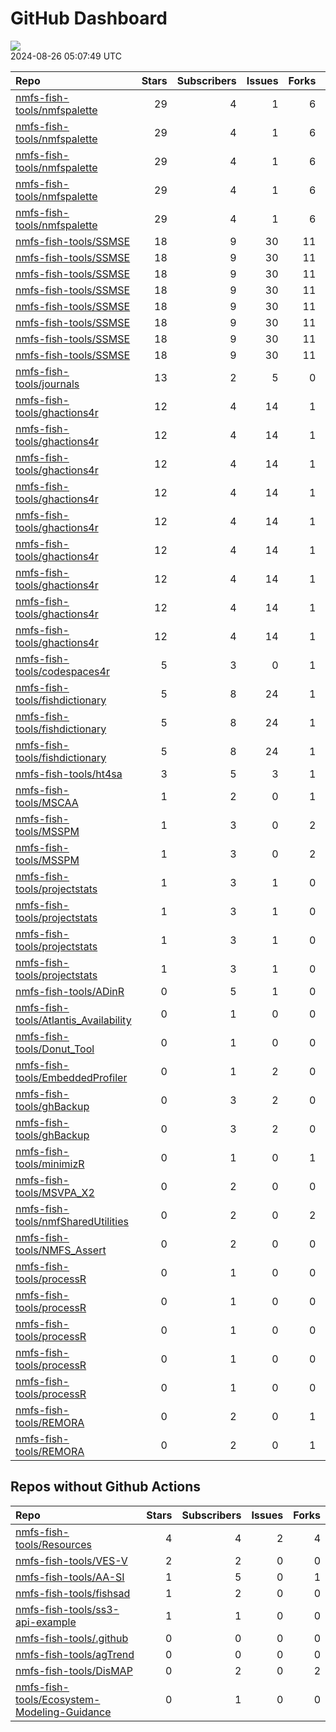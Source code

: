 GitHub Dashboard
================

![](https://github.com/nmfs-fish-tools/status/workflows/Render%20Status/badge.svg)  
2024-08-26 05:07:49 UTC

| Repo                                                                                              | Stars | Subscribers | Issues | Forks | Status                                                                                                                                                                                                    | Commit                                                                                                                                                                                                               |
|:--------------------------------------------------------------------------------------------------|------:|------------:|-------:|------:|:----------------------------------------------------------------------------------------------------------------------------------------------------------------------------------------------------------|:---------------------------------------------------------------------------------------------------------------------------------------------------------------------------------------------------------------------|
| [nmfs-fish-tools/nmfspalette](https://github.com/nmfs-fish-tools/nmfspalette)                     |    29 |           4 |      1 |     6 | [![](https://github.com/nmfs-fish-tools/nmfspalette/workflows/call-doc-and-style-r/badge.svg)](https://github.com/nmfs-fish-tools/nmfspalette/actions/runs/9978689554)                                    | <a href="https://github.com/nmfs-fish-tools/nmfspalette/commit/a56e8ae0d047f82b023f8872659bf454a72ae411" title="Merge pull request #33 from nmfs-fish-tools/style-doc-code">a56e8a</a>                               |
| [nmfs-fish-tools/nmfspalette](https://github.com/nmfs-fish-tools/nmfspalette)                     |    29 |           4 |      1 |     6 | [![](https://github.com/nmfs-fish-tools/nmfspalette/workflows/call-r-cmd-check/badge.svg)](https://github.com/nmfs-fish-tools/nmfspalette/actions/runs/10542693554)                                       | <a href="https://github.com/nmfs-fish-tools/nmfspalette/commit/a56e8ae0d047f82b023f8872659bf454a72ae411" title="Merge pull request #33 from nmfs-fish-tools/style-doc-code">a56e8a</a>                               |
| [nmfs-fish-tools/nmfspalette](https://github.com/nmfs-fish-tools/nmfspalette)                     |    29 |           4 |      1 |     6 | [![](https://github.com/nmfs-fish-tools/nmfspalette/workflows/call-update-pkgdown/badge.svg)](https://github.com/nmfs-fish-tools/nmfspalette/actions/runs/9978689564)                                     | <a href="https://github.com/nmfs-fish-tools/nmfspalette/commit/a56e8ae0d047f82b023f8872659bf454a72ae411" title="Merge pull request #33 from nmfs-fish-tools/style-doc-code">a56e8a</a>                               |
| [nmfs-fish-tools/nmfspalette](https://github.com/nmfs-fish-tools/nmfspalette)                     |    29 |           4 |      1 |     6 | [![](https://github.com/nmfs-fish-tools/nmfspalette/workflows/Render%20README/badge.svg)](https://github.com/nmfs-fish-tools/nmfspalette/actions/runs/6433388283)                                         | <a href="https://github.com/nmfs-fish-tools/nmfspalette/commit/a43127baa0fc22622b5fb524231989d52aac4807" title="add manual build trigger for readme">a43127</a>                                                      |
| [nmfs-fish-tools/nmfspalette](https://github.com/nmfs-fish-tools/nmfspalette)                     |    29 |           4 |      1 |     6 | [![](https://github.com/nmfs-fish-tools/nmfspalette/actions/workflows/pages/pages-build-deployment/badge.svg)](https://github.com/nmfs-fish-tools/nmfspalette/actions/runs/9978724495)                    | <a href="https://github.com/nmfs-fish-tools/nmfspalette/commit/277448e071561c665a6201c1be7b72aba7bba789" title="Built site for nmfspalette@3.0.0.000: a56e8ae">277448</a>                                            |
| [nmfs-fish-tools/SSMSE](https://github.com/nmfs-fish-tools/SSMSE)                                 |    18 |           9 |     30 |    11 | [![](https://github.com/nmfs-fish-tools/SSMSE/workflows/call-r-cmd-check/badge.svg)](https://github.com/nmfs-fish-tools/SSMSE/actions/runs/10542628564)                                                   | <a href="https://github.com/nmfs-fish-tools/SSMSE/commit/1f12b27f65403062d914a79d6e239e5ccb3e9dc0" title="style and docs: run devtools::document() and styler::style_pkg()">1f12b2</a>                               |
| [nmfs-fish-tools/SSMSE](https://github.com/nmfs-fish-tools/SSMSE)                                 |    18 |           9 |     30 |    11 | [![](https://github.com/nmfs-fish-tools/SSMSE/workflows/call-calc_coverage/badge.svg)](https://github.com/nmfs-fish-tools/SSMSE/actions/runs/10322327820)                                                 | <a href="https://github.com/nmfs-fish-tools/SSMSE/commit/06f523fdd13fd125bb78ed559896057304300974" title="Allow allocation forecast changes">06f523</a>                                                              |
| [nmfs-fish-tools/SSMSE](https://github.com/nmfs-fish-tools/SSMSE)                                 |    18 |           9 |     30 |    11 | [![](https://github.com/nmfs-fish-tools/SSMSE/workflows/call-doc-and-style-r/badge.svg)](https://github.com/nmfs-fish-tools/SSMSE/actions/runs/9226599777)                                                | <a href="https://github.com/nmfs-fish-tools/SSMSE/commit/1f12b27f65403062d914a79d6e239e5ccb3e9dc0" title="style and docs: run devtools::document() and styler::style_pkg()">1f12b2</a>                               |
| [nmfs-fish-tools/SSMSE](https://github.com/nmfs-fish-tools/SSMSE)                                 |    18 |           9 |     30 |    11 | [![](https://github.com/nmfs-fish-tools/SSMSE/workflows/Render%20README/badge.svg)](https://github.com/nmfs-fish-tools/SSMSE/actions/runs/8515869774)                                                     | <a href="https://github.com/nmfs-fish-tools/SSMSE/commit/07850edb449c1ff194dc1e94101d019b8dae87ab" title="rm other uneeded workflows">07850e</a>                                                                     |
| [nmfs-fish-tools/SSMSE](https://github.com/nmfs-fish-tools/SSMSE)                                 |    18 |           9 |     30 |    11 | [![](https://github.com/nmfs-fish-tools/SSMSE/actions/workflows/pages/pages-build-deployment/badge.svg)](https://github.com/nmfs-fish-tools/SSMSE/actions/runs/9226634459)                                | <a href="https://github.com/nmfs-fish-tools/SSMSE/commit/4e67aba54655200a90d862d92a81bc6dc77b8edb" title="Deploying to gh-pages from @ nmfs-fish-tools/SSMSE@1f12b27f65403062d914a79d6e239e5ccb3e9dc0 🚀">4e67ab</a> |
| [nmfs-fish-tools/SSMSE](https://github.com/nmfs-fish-tools/SSMSE)                                 |    18 |           9 |     30 |    11 | [![](https://github.com/nmfs-fish-tools/SSMSE/workflows/call-update-pkgdown/badge.svg)](https://github.com/nmfs-fish-tools/SSMSE/actions/runs/8515178981)                                                 | <a href="https://github.com/nmfs-fish-tools/SSMSE/commit/e1e5f42e064dae1ef4f33d1d8dc4216cadfc9f60" title="try a pkgdown build workflow">e1e5f4</a>                                                                   |
| [nmfs-fish-tools/SSMSE](https://github.com/nmfs-fish-tools/SSMSE)                                 |    18 |           9 |     30 |    11 | [![](https://github.com/nmfs-fish-tools/SSMSE/workflows/deploy%20pkgdown%20and%20user%20manual/badge.svg)](https://github.com/nmfs-fish-tools/SSMSE/actions/runs/9226599763)                              | <a href="https://github.com/nmfs-fish-tools/SSMSE/commit/1f12b27f65403062d914a79d6e239e5ccb3e9dc0" title="style and docs: run devtools::document() and styler::style_pkg()">1f12b2</a>                               |
| [nmfs-fish-tools/SSMSE](https://github.com/nmfs-fish-tools/SSMSE)                                 |    18 |           9 |     30 |    11 | [![](https://github.com/nmfs-fish-tools/SSMSE/workflows/gitleaks/badge.svg)](https://github.com/nmfs-fish-tools/SSMSE/actions/runs/8853743150)                                                            | <a href="https://github.com/nmfs-fish-tools/SSMSE/commit/931617e6b4e1773e6b333f232c41095511a889a2" title="test secret scanning">931617</a>                                                                           |
| [nmfs-fish-tools/journals](https://github.com/nmfs-fish-tools/journals)                           |    13 |           2 |      5 |     0 | [![](https://github.com/nmfs-fish-tools/journals/workflows/sync%20math.utah.edu%20fishery-journals/badge.svg)](https://github.com/nmfs-fish-tools/journals/actions/runs/10453968976)                      | <a href="https://github.com/nmfs-fish-tools/journals/commit/2e063c0b1ecc99e585ae5295ac5d8473d6cb6641" title="Updates journals bib files using download.yml">2e063c</a>                                               |
| [nmfs-fish-tools/ghactions4r](https://github.com/nmfs-fish-tools/ghactions4r)                     |    12 |           4 |     14 |     1 | [![](https://github.com/nmfs-fish-tools/ghactions4r/workflows/calc-coverage/badge.svg)](https://github.com/nmfs-fish-tools/ghactions4r/actions/runs/9293801172)                                           | <a href="https://github.com/nmfs-fish-tools/ghactions4r/commit/3456d100a858796027f754ce70462b633054eb38" title="fix spaces">3456d1</a>                                                                               |
| [nmfs-fish-tools/ghactions4r](https://github.com/nmfs-fish-tools/ghactions4r)                     |    12 |           4 |     14 |     1 | [![](https://github.com/nmfs-fish-tools/ghactions4r/workflows/call-build-pkgdown/badge.svg)](https://github.com/nmfs-fish-tools/ghactions4r/actions/runs/9215951140)                                      | <a href="https://github.com/nmfs-fish-tools/ghactions4r/commit/941a080c89db723ef174b70984e5fdf2e3443e1c" title="break the pkgdown build">941a08</a>                                                                  |
| [nmfs-fish-tools/ghactions4r](https://github.com/nmfs-fish-tools/ghactions4r)                     |    12 |           4 |     14 |     1 | [![](https://github.com/nmfs-fish-tools/ghactions4r/workflows/call-calc_coverage/badge.svg)](https://github.com/nmfs-fish-tools/ghactions4r/actions/runs/10252145589)                                     | <a href="https://github.com/nmfs-fish-tools/ghactions4r/commit/ab013f3a81595450f3b5d565ae7e92d1584eb7df" title="Updates to NEWS.md and spelling wordlist,.">ab013f</a>                                               |
| [nmfs-fish-tools/ghactions4r](https://github.com/nmfs-fish-tools/ghactions4r)                     |    12 |           4 |     14 |     1 | [![](https://github.com/nmfs-fish-tools/ghactions4r/workflows/call-doc-and-style-r/badge.svg)](https://github.com/nmfs-fish-tools/ghactions4r/actions/runs/10252145611)                                   | <a href="https://github.com/nmfs-fish-tools/ghactions4r/commit/ab013f3a81595450f3b5d565ae7e92d1584eb7df" title="Updates to NEWS.md and spelling wordlist,.">ab013f</a>                                               |
| [nmfs-fish-tools/ghactions4r](https://github.com/nmfs-fish-tools/ghactions4r)                     |    12 |           4 |     14 |     1 | [![](https://github.com/nmfs-fish-tools/ghactions4r/workflows/call-r-cmd-check/badge.svg)](https://github.com/nmfs-fish-tools/ghactions4r/actions/runs/10542451584)                                       | <a href="https://github.com/nmfs-fish-tools/ghactions4r/commit/ab013f3a81595450f3b5d565ae7e92d1584eb7df" title="Updates to NEWS.md and spelling wordlist,.">ab013f</a>                                               |
| [nmfs-fish-tools/ghactions4r](https://github.com/nmfs-fish-tools/ghactions4r)                     |    12 |           4 |     14 |     1 | [![](https://github.com/nmfs-fish-tools/ghactions4r/workflows/call-spell-check/badge.svg)](https://github.com/nmfs-fish-tools/ghactions4r/actions/runs/10252145626)                                       | <a href="https://github.com/nmfs-fish-tools/ghactions4r/commit/ab013f3a81595450f3b5d565ae7e92d1584eb7df" title="Updates to NEWS.md and spelling wordlist,.">ab013f</a>                                               |
| [nmfs-fish-tools/ghactions4r](https://github.com/nmfs-fish-tools/ghactions4r)                     |    12 |           4 |     14 |     1 | [![](https://github.com/nmfs-fish-tools/ghactions4r/workflows/call-style-description/badge.svg)](https://github.com/nmfs-fish-tools/ghactions4r/actions/runs/9912740522)                                  | <a href="https://github.com/nmfs-fish-tools/ghactions4r/commit/39f02f9df47b4d6c336377ee9cdc0900388fafe0" title="try error instead">39f02f</a>                                                                        |
| [nmfs-fish-tools/ghactions4r](https://github.com/nmfs-fish-tools/ghactions4r)                     |    12 |           4 |     14 |     1 | [![](https://github.com/nmfs-fish-tools/ghactions4r/workflows/call-update-pkgdown/badge.svg)](https://github.com/nmfs-fish-tools/ghactions4r/actions/runs/10252921789)                                    | <a href="https://github.com/nmfs-fish-tools/ghactions4r/commit/ab013f3a81595450f3b5d565ae7e92d1584eb7df" title="Updates to NEWS.md and spelling wordlist,.">ab013f</a>                                               |
| [nmfs-fish-tools/ghactions4r](https://github.com/nmfs-fish-tools/ghactions4r)                     |    12 |           4 |     14 |     1 | [![](https://github.com/nmfs-fish-tools/ghactions4r/actions/workflows/pages/pages-build-deployment/badge.svg)](https://github.com/nmfs-fish-tools/ghactions4r/actions/runs/10252938360)                   | <a href="https://github.com/nmfs-fish-tools/ghactions4r/commit/d63dfdd0e7268f83f5befe22c60fb0679dd41c91" title="Built site for ghactions4r@0.2.0: ab013f3">d63dfd</a>                                                |
| [nmfs-fish-tools/codespaces4r](https://github.com/nmfs-fish-tools/codespaces4r)                   |     5 |           3 |      0 |     1 | [![](https://github.com/nmfs-fish-tools/codespaces4r/workflows/call-r-cmd-check/badge.svg)](https://github.com/nmfs-fish-tools/codespaces4r/actions/runs/6422895817)                                      | <a href="https://github.com/nmfs-fish-tools/codespaces4r/commit/b486c701e27163ea2c836938c49224cf797579de" title="Update README.md">b486c7</a>                                                                        |
| [nmfs-fish-tools/fishdictionary](https://github.com/nmfs-fish-tools/fishdictionary)               |     5 |           8 |     24 |     1 | [![](https://github.com/nmfs-fish-tools/fishdictionary/workflows/call-r-cmd-check/badge.svg)](https://github.com/nmfs-fish-tools/fishdictionary/actions/runs/10048234371)                                 | <a href="https://github.com/nmfs-fish-tools/fishdictionary/commit/3b7d01b4bd6055fa2fd8be1c5044dc1652ac45cf" title="Merge pull request #53 from nmfs-fish-tools/shiny_app">3b7d01</a>                                 |
| [nmfs-fish-tools/fishdictionary](https://github.com/nmfs-fish-tools/fishdictionary)               |     5 |           8 |     24 |     1 | [![](https://github.com/nmfs-fish-tools/fishdictionary/workflows/call-update-pkgdown/badge.svg)](https://github.com/nmfs-fish-tools/fishdictionary/actions/runs/10048234377)                              | <a href="https://github.com/nmfs-fish-tools/fishdictionary/commit/3b7d01b4bd6055fa2fd8be1c5044dc1652ac45cf" title="Merge pull request #53 from nmfs-fish-tools/shiny_app">3b7d01</a>                                 |
| [nmfs-fish-tools/fishdictionary](https://github.com/nmfs-fish-tools/fishdictionary)               |     5 |           8 |     24 |     1 | [![](https://github.com/nmfs-fish-tools/fishdictionary/actions/workflows/pages/pages-build-deployment/badge.svg)](https://github.com/nmfs-fish-tools/fishdictionary/actions/runs/10048260797)             | <a href="https://github.com/nmfs-fish-tools/fishdictionary/commit/8b85bdc514ff94bcd34df599d87d1e786e24c7f5" title="Built site for fishdictionary@0.0.0.9000: 3b7d01b">8b85bd</a>                                     |
| [nmfs-fish-tools/ht4sa](https://github.com/nmfs-fish-tools/ht4sa)                                 |     3 |           5 |      3 |     1 | [![](https://github.com/nmfs-fish-tools/ht4sa/actions/workflows/github-code-scanning/codeql/badge.svg)](https://github.com/nmfs-fish-tools/ht4sa/actions/runs/9005966792)                                 | <a href="https://github.com/nmfs-fish-tools/ht4sa/commit/60f686a086214ebdea3c4a9a8d6ac78f1470faf8" title="add some readme info">60f686</a>                                                                           |
| [nmfs-fish-tools/MSCAA](https://github.com/nmfs-fish-tools/MSCAA)                                 |     1 |           2 |      0 |     1 | [![](https://github.com/nmfs-fish-tools/MSCAA/actions/workflows/github-code-scanning/codeql/badge.svg)](https://github.com/nmfs-fish-tools/MSCAA/actions/runs/10453896242)                                | <a href="https://github.com/nmfs-fish-tools/MSCAA/commit/acd80c59d7af05f5cc4858e4fedb56429a468bc0" title="Updated version number">acd80c</a>                                                                         |
| [nmfs-fish-tools/MSSPM](https://github.com/nmfs-fish-tools/MSSPM)                                 |     1 |           3 |      0 |     2 | [![](https://github.com/nmfs-fish-tools/MSSPM/actions/workflows/github-code-scanning/codeql/badge.svg)](https://github.com/nmfs-fish-tools/MSSPM/actions/runs/10489071642)                                | <a href="https://github.com/nmfs-fish-tools/MSSPM/commit/2c77a94fb1ab62a34f21bd89991733b487c6f1af" title="Mods for 1.7.6">2c77a9</a>                                                                                 |
| [nmfs-fish-tools/MSSPM](https://github.com/nmfs-fish-tools/MSSPM)                                 |     1 |           3 |      0 |     2 | [![](https://github.com/nmfs-fish-tools/MSSPM/actions/workflows/pages/pages-build-deployment/badge.svg)](https://github.com/nmfs-fish-tools/MSSPM/actions/runs/6525716847)                                | <a href="https://github.com/nmfs-fish-tools/MSSPM/commit/1c080895531f7b6b871b01e2cfd75723340bac6a" title="Mods for 1.7.5">1c0808</a>                                                                                 |
| [nmfs-fish-tools/projectstats](https://github.com/nmfs-fish-tools/projectstats)                   |     1 |           3 |      1 |     0 | [![](https://github.com/nmfs-fish-tools/projectstats/workflows/call-doc-and-style-r/badge.svg)](https://github.com/nmfs-fish-tools/projectstats/actions/runs/9957919327)                                  | <a href="https://github.com/nmfs-fish-tools/projectstats/commit/014ed6812fe95c41536be2c4ddbd3c0485ada309" title="style and docs: run devtools::document() and styler::style_pkg()">014ed6</a>                        |
| [nmfs-fish-tools/projectstats](https://github.com/nmfs-fish-tools/projectstats)                   |     1 |           3 |      1 |     0 | [![](https://github.com/nmfs-fish-tools/projectstats/workflows/call-update-pkgdown/badge.svg)](https://github.com/nmfs-fish-tools/projectstats/actions/runs/9957919338)                                   | <a href="https://github.com/nmfs-fish-tools/projectstats/commit/014ed6812fe95c41536be2c4ddbd3c0485ada309" title="style and docs: run devtools::document() and styler::style_pkg()">014ed6</a>                        |
| [nmfs-fish-tools/projectstats](https://github.com/nmfs-fish-tools/projectstats)                   |     1 |           3 |      1 |     0 | [![](https://github.com/nmfs-fish-tools/projectstats/workflows/call-r-cmd-check/badge.svg)](https://github.com/nmfs-fish-tools/projectstats/actions/runs/9957919329)                                      | <a href="https://github.com/nmfs-fish-tools/projectstats/commit/014ed6812fe95c41536be2c4ddbd3c0485ada309" title="style and docs: run devtools::document() and styler::style_pkg()">014ed6</a>                        |
| [nmfs-fish-tools/projectstats](https://github.com/nmfs-fish-tools/projectstats)                   |     1 |           3 |      1 |     0 | [![](https://github.com/nmfs-fish-tools/projectstats/actions/workflows/pages/pages-build-deployment/badge.svg)](https://github.com/nmfs-fish-tools/projectstats/actions/runs/9957942161)                  | <a href="https://github.com/nmfs-fish-tools/projectstats/commit/39f59d1b1885d0a72096ebe9e0a99c60e1d91c3b" title="Built site for projectstats@0.0.0.9000: 014ed68">39f59d</a>                                         |
| [nmfs-fish-tools/ADinR](https://github.com/nmfs-fish-tools/ADinR)                                 |     0 |           5 |      1 |     0 | [![](https://github.com/nmfs-fish-tools/ADinR/actions/workflows/github-code-scanning/codeql/badge.svg)](https://github.com/nmfs-fish-tools/ADinR/actions/runs/9005966822)                                 | <a href="https://github.com/nmfs-fish-tools/ADinR/commit/8b64de58d91bda1f3f5cf15fd7fbb3c306c3f2e4" title="Update catch_at_age2.R">8b64de</a>                                                                         |
| [nmfs-fish-tools/Atlantis_Availability](https://github.com/nmfs-fish-tools/Atlantis_Availability) |     0 |           1 |      0 |     0 | [![](https://github.com/nmfs-fish-tools/Atlantis_Availability/actions/workflows/github-code-scanning/codeql/badge.svg)](https://github.com/nmfs-fish-tools/Atlantis_Availability/actions/runs/9005967829) | <a href="https://github.com/nmfs-fish-tools/Atlantis_Availability/commit/85629bf25b8c1e7edeac8d5721e2cc63d7917762" title="Fixed nan bug">85629b</a>                                                                  |
| [nmfs-fish-tools/Donut_Tool](https://github.com/nmfs-fish-tools/Donut_Tool)                       |     0 |           1 |      0 |     0 | [![](https://github.com/nmfs-fish-tools/Donut_Tool/actions/workflows/github-code-scanning/codeql/badge.svg)](https://github.com/nmfs-fish-tools/Donut_Tool/actions/runs/9005967523)                       | <a href="https://github.com/nmfs-fish-tools/Donut_Tool/commit/78436783624fa9de223cddcf13d6715dc2fff4b4" title="Merge branch 'master' of https://github.com/NMFS-ecosystem-tools/Donut_Tool">784367</a>               |
| [nmfs-fish-tools/EmbeddedProfiler](https://github.com/nmfs-fish-tools/EmbeddedProfiler)           |     0 |           1 |      2 |     0 | [![](https://github.com/nmfs-fish-tools/EmbeddedProfiler/actions/workflows/github-code-scanning/codeql/badge.svg)](https://github.com/nmfs-fish-tools/EmbeddedProfiler/actions/runs/9005967082)           | <a href="https://github.com/nmfs-fish-tools/EmbeddedProfiler/commit/0d1dc2efc6351bef7409504698e3203b38d55ab5" title="Merge pull request #4 from Bai-Li-NOAA/main">0d1dc2</a>                                         |
| [nmfs-fish-tools/ghBackup](https://github.com/nmfs-fish-tools/ghBackup)                           |     0 |           3 |      2 |     0 | [![](https://github.com/nmfs-fish-tools/ghBackup/workflows/call-calc_coverage/badge.svg)](https://github.com/nmfs-fish-tools/ghBackup/actions/runs/7747781424)                                            | <a href="https://github.com/nmfs-fish-tools/ghBackup/commit/968e96804f252eda7b6a41ab041ddf75bf891ec1" title="GHA: add yml file to calculate code coverage">968e96</a>                                                |
| [nmfs-fish-tools/ghBackup](https://github.com/nmfs-fish-tools/ghBackup)                           |     0 |           3 |      2 |     0 | [![](https://github.com/nmfs-fish-tools/ghBackup/workflows/call-r-cmd-check/badge.svg)](https://github.com/nmfs-fish-tools/ghBackup/actions/runs/7747781404)                                              | <a href="https://github.com/nmfs-fish-tools/ghBackup/commit/968e96804f252eda7b6a41ab041ddf75bf891ec1" title="GHA: add yml file to calculate code coverage">968e96</a>                                                |
| [nmfs-fish-tools/minimizR](https://github.com/nmfs-fish-tools/minimizR)                           |     0 |           1 |      0 |     1 | [![](https://github.com/nmfs-fish-tools/minimizR/actions/workflows/github-code-scanning/codeql/badge.svg)](https://github.com/nmfs-fish-tools/minimizR/actions/runs/9005967125)                           | <a href="https://github.com/nmfs-fish-tools/minimizR/commit/b1aa0e4e916f64ba69f9a6f429286fae5d606530" title="Merge pull request #6 from nmfs-fish-tools/specific-commit-branch">b1aa0e</a>                           |
| [nmfs-fish-tools/MSVPA_X2](https://github.com/nmfs-fish-tools/MSVPA_X2)                           |     0 |           2 |      0 |     0 | [![](https://github.com/nmfs-fish-tools/MSVPA_X2/actions/workflows/github-code-scanning/codeql/badge.svg)](https://github.com/nmfs-fish-tools/MSVPA_X2/actions/runs/9005967133)                           | <a href="https://github.com/nmfs-fish-tools/MSVPA_X2/commit/a8a1b7e2757f9a23ac8c779dd1c76758ba24f4e5" title="Updated version number">a8a1b7</a>                                                                      |
| [nmfs-fish-tools/nmfSharedUtilities](https://github.com/nmfs-fish-tools/nmfSharedUtilities)       |     0 |           2 |      0 |     2 | [![](https://github.com/nmfs-fish-tools/nmfSharedUtilities/actions/workflows/github-code-scanning/codeql/badge.svg)](https://github.com/nmfs-fish-tools/nmfSharedUtilities/actions/runs/10449322273)      | <a href="https://github.com/nmfs-fish-tools/nmfSharedUtilities/commit/776c7e02e992ee14365162db6f350bb8866bcaa5" title="Mods for 1.7.5">776c7e</a>                                                                    |
| [nmfs-fish-tools/NMFS_Assert](https://github.com/nmfs-fish-tools/NMFS_Assert)                     |     0 |           2 |      0 |     0 | [![](https://github.com/nmfs-fish-tools/NMFS_Assert/actions/workflows/github-code-scanning/codeql/badge.svg)](https://github.com/nmfs-fish-tools/NMFS_Assert/actions/runs/9005966637)                     | <a href="https://github.com/nmfs-fish-tools/NMFS_Assert/commit/757cd0bc5327bc5fa44927bad6c1fc712aa9b0fd" title="Update Console.hpp">757cd0</a>                                                                       |
| [nmfs-fish-tools/processR](https://github.com/nmfs-fish-tools/processR)                           |     0 |           1 |      0 |     0 | [![](https://github.com/nmfs-fish-tools/processR/workflows/R-CMD-check/badge.svg)](https://github.com/nmfs-fish-tools/processR/actions/runs/6777551290)                                                   | <a href="https://github.com/nmfs-fish-tools/processR/commit/bed813e1415b54386dc10b576462e3e5b6b3118d" title="GHA: add boost to Windows">bed813</a>                                                                   |
| [nmfs-fish-tools/processR](https://github.com/nmfs-fish-tools/processR)                           |     0 |           1 |      0 |     0 | [![](https://github.com/nmfs-fish-tools/processR/workflows/call-r-cmd-check/badge.svg)](https://github.com/nmfs-fish-tools/processR/actions/runs/6917986620)                                              | <a href="https://github.com/nmfs-fish-tools/processR/commit/0e150fc11d00af7ab72e409e047a0a1c228443d2" title=" inline">0e150f</a>                                                                                     |
| [nmfs-fish-tools/processR](https://github.com/nmfs-fish-tools/processR)                           |     0 |           1 |      0 |     0 | [![](https://github.com/nmfs-fish-tools/processR/workflows/call-r-cmd-check/badge.svg)](https://github.com/nmfs-fish-tools/processR/actions/runs/6421122126)                                              | <a href="https://github.com/nmfs-fish-tools/processR/commit/4eeac6c6fe522cee332e32e76daa88a078f730be" title="feat: add boost">4eeac6</a>                                                                             |
| [nmfs-fish-tools/processR](https://github.com/nmfs-fish-tools/processR)                           |     0 |           1 |      0 |     0 | [![](https://github.com/nmfs-fish-tools/processR/workflows/install-boost/badge.svg)](https://github.com/nmfs-fish-tools/processR/actions/runs/6777062458)                                                 | <a href="https://github.com/nmfs-fish-tools/processR/commit/a109f85344f5440fd7e63ccff932543dd082eeed" title="GHA: add error-on section">a109f8</a>                                                                   |
| [nmfs-fish-tools/processR](https://github.com/nmfs-fish-tools/processR)                           |     0 |           1 |      0 |     0 | [![](https://github.com/nmfs-fish-tools/processR/actions/workflows/github-code-scanning/codeql/badge.svg)](https://github.com/nmfs-fish-tools/processR/actions/runs/9005967438)                           | <a href="https://github.com/nmfs-fish-tools/processR/commit/0e150fc11d00af7ab72e409e047a0a1c228443d2" title=" inline">0e150f</a>                                                                                     |
| [nmfs-fish-tools/REMORA](https://github.com/nmfs-fish-tools/REMORA)                               |     0 |           2 |      0 |     1 | [![](https://github.com/nmfs-fish-tools/REMORA/actions/workflows/github-code-scanning/codeql/badge.svg)](https://github.com/nmfs-fish-tools/REMORA/actions/runs/9005967833)                               | <a href="https://github.com/nmfs-fish-tools/REMORA/commit/ddef3c9b702c5535a0b2d76102e3ed94419e476b" title="Mods for 1.7.5">ddef3c</a>                                                                                |
| [nmfs-fish-tools/REMORA](https://github.com/nmfs-fish-tools/REMORA)                               |     0 |           2 |      0 |     1 | [![](https://github.com/nmfs-fish-tools/REMORA/actions/workflows/pages/pages-build-deployment/badge.svg)](https://github.com/nmfs-fish-tools/REMORA/actions/runs/6398078412)                              | <a href="https://github.com/nmfs-fish-tools/REMORA/commit/ddef3c9b702c5535a0b2d76102e3ed94419e476b" title="Mods for 1.7.5">ddef3c</a>                                                                                |

## Repos without Github Actions

| Repo                                                                                                          | Stars | Subscribers | Issues | Forks |
|:--------------------------------------------------------------------------------------------------------------|------:|------------:|-------:|------:|
| [nmfs-fish-tools/Resources](https://github.com/nmfs-fish-tools/Resources)                                     |     4 |           4 |      2 |     4 |
| [nmfs-fish-tools/VES-V](https://github.com/nmfs-fish-tools/VES-V)                                             |     2 |           2 |      0 |     0 |
| [nmfs-fish-tools/AA-SI](https://github.com/nmfs-fish-tools/AA-SI)                                             |     1 |           5 |      0 |     1 |
| [nmfs-fish-tools/fishsad](https://github.com/nmfs-fish-tools/fishsad)                                         |     1 |           2 |      0 |     0 |
| [nmfs-fish-tools/ss3-api-example](https://github.com/nmfs-fish-tools/ss3-api-example)                         |     1 |           1 |      0 |     0 |
| [nmfs-fish-tools/.github](https://github.com/nmfs-fish-tools/.github)                                         |     0 |           0 |      0 |     0 |
| [nmfs-fish-tools/agTrend](https://github.com/nmfs-fish-tools/agTrend)                                         |     0 |           0 |      0 |     0 |
| [nmfs-fish-tools/DisMAP](https://github.com/nmfs-fish-tools/DisMAP)                                           |     0 |           2 |      0 |     2 |
| [nmfs-fish-tools/Ecosystem-Modeling-Guidance](https://github.com/nmfs-fish-tools/Ecosystem-Modeling-Guidance) |     0 |           1 |      0 |     0 |
